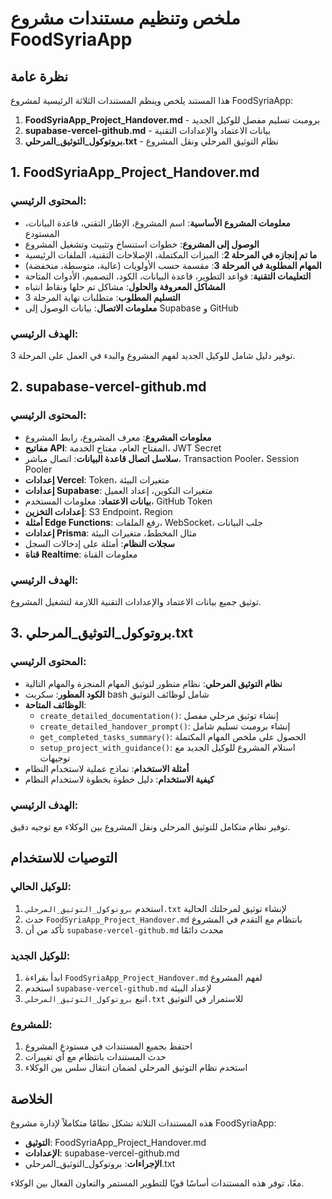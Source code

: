 # ملخص وتنظيم مستندات مشروع FoodSyriaApp

## نظرة عامة

هذا المستند يلخص وينظم المستندات الثلاثة الرئيسية لمشروع FoodSyriaApp:

1. **FoodSyriaApp_Project_Handover.md** - برومبت تسليم مفصل للوكيل الجديد
2. **supabase-vercel-github.md** - بيانات الاعتماد والإعدادات التقنية
3. **بروتوكول_التوثيق_المرحلي.txt** - نظام التوثيق المرحلي ونقل المشروع

## 1. FoodSyriaApp_Project_Handover.md

### المحتوى الرئيسي:
- **معلومات المشروع الأساسية**: اسم المشروع، الإطار التقني، قاعدة البيانات، المستودع
- **الوصول إلى المشروع**: خطوات استنساخ وتثبيت وتشغيل المشروع
- **ما تم إنجازه في المرحلة 2**: الميزات المكتملة، الإصلاحات التقنية، الملفات الرئيسية
- **المهام المطلوبة في المرحلة 3**: مقسمة حسب الأولويات (عالية، متوسطة، منخفضة)
- **التعليمات التقنية**: قواعد التطوير، قاعدة البيانات، الكود، التصميم، الأدوات المتاحة
- **المشاكل المعروفة والحلول**: مشاكل تم حلها ونقاط انتباه
- **التسليم المطلوب**: متطلبات نهاية المرحلة 3
- **معلومات الاتصال**: بيانات الوصول إلى Supabase و GitHub

### الهدف الرئيسي:
توفير دليل شامل للوكيل الجديد لفهم المشروع والبدء في العمل على المرحلة 3.

## 2. supabase-vercel-github.md

### المحتوى الرئيسي:
- **معلومات المشروع**: معرف المشروع، رابط المشروع
- **مفاتيح API**: المفتاح العام، مفتاح الخدمة، JWT Secret
- **سلاسل اتصال قاعدة البيانات**: اتصال مباشر، Transaction Pooler، Session Pooler
- **إعدادات Vercel**: Token، متغيرات البيئة
- **إعدادات Supabase**: متغيرات التكوين، إعداد العميل
- **بيانات الاعتماد**: معلومات المستخدم، GitHub Token
- **إعدادات التخزين**: S3 Endpoint، Region
- **أمثلة Edge Functions**: رفع الملفات، WebSocket، جلب البيانات
- **إعدادات Prisma**: مثال المخطط، متغيرات البيئة
- **سجلات النظام**: أمثلة على إدخالات السجل
- **قناة Realtime**: معلومات القناة

### الهدف الرئيسي:
توثيق جميع بيانات الاعتماد والإعدادات التقنية اللازمة لتشغيل المشروع.

## 3. بروتوكول_التوثيق_المرحلي.txt

### المحتوى الرئيسي:
- **نظام التوثيق المرحلي**: نظام متطور لتوثيق المهام المنجزة والمهام التالية
- **الكود المطور**: سكربت bash شامل لوظائف التوثيق
- **الوظائف المتاحة**:
  - `create_detailed_documentation()`: إنشاء توثيق مرحلي مفصل
  - `create_detailed_handover_prompt()`: إنشاء برومبت تسليم شامل
  - `get_completed_tasks_summary()`: الحصول على ملخص المهام المكتملة
  - `setup_project_with_guidance()`: استلام المشروع للوكيل الجديد مع توجيهات
- **أمثلة الاستخدام**: نماذج عملية لاستخدام النظام
- **كيفية الاستخدام**: دليل خطوة بخطوة لاستخدام النظام

### الهدف الرئيسي:
توفير نظام متكامل للتوثيق المرحلي ونقل المشروع بين الوكلاء مع توجيه دقيق.

## التوصيات للاستخدام

### للوكيل الحالي:
1. استخدم `بروتوكول_التوثيق_المرحلي.txt` لإنشاء توثيق لمرحلتك الحالية
2. حدث `FoodSyriaApp_Project_Handover.md` بانتظام مع التقدم في المشروع
3. تأكد من أن `supabase-vercel-github.md` محدث دائمًا

### للوكيل الجديد:
1. ابدأ بقراءة `FoodSyriaApp_Project_Handover.md` لفهم المشروع
2. استخدم `supabase-vercel-github.md` لإعداد البيئة
3. اتبع `بروتوكول_التوثيق_المرحلي.txt` للاستمرار في التوثيق

### للمشروع:
1. احتفظ بجميع المستندات في مستودع المشروع
2. حدث المستندات بانتظام مع أي تغييرات
3. استخدم نظام التوثيق المرحلي لضمان انتقال سلس بين الوكلاء

## الخلاصة

هذه المستندات الثلاثة تشكل نظامًا متكاملاً لإدارة مشروع FoodSyriaApp:
- **التوثيق**: FoodSyriaApp_Project_Handover.md
- **الإعدادات**: supabase-vercel-github.md
- **الإجراءات**: بروتوكول_التوثيق_المرحلي.txt

معًا، توفر هذه المستندات أساسًا قويًا للتطوير المستمر والتعاون الفعال بين الوكلاء.